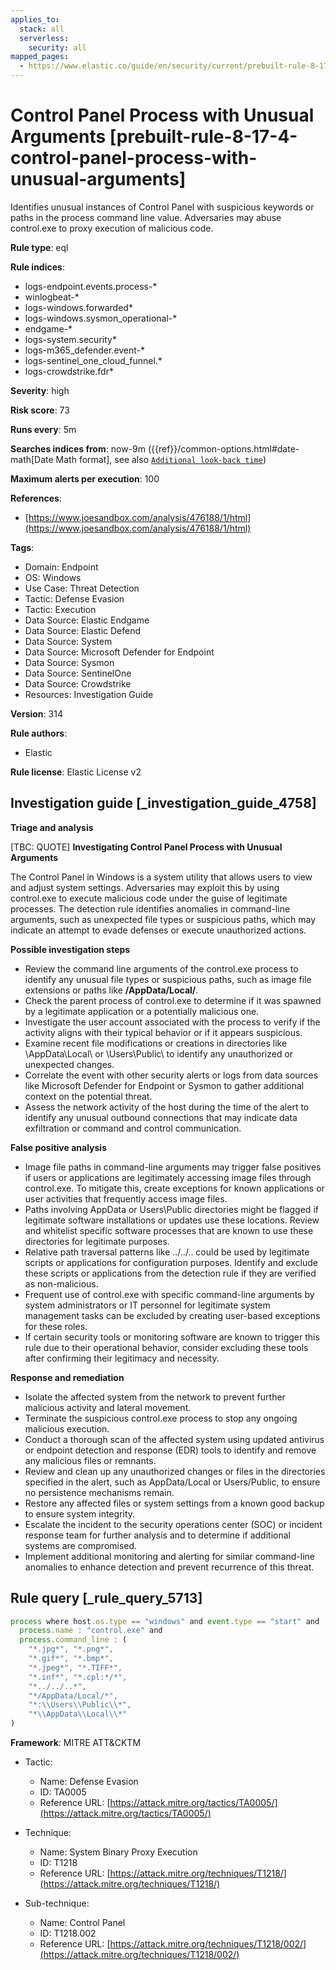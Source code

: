 ```yaml
---
applies_to:
  stack: all
  serverless:
    security: all
mapped_pages:
  - https://www.elastic.co/guide/en/security/current/prebuilt-rule-8-17-4-control-panel-process-with-unusual-arguments.html
---
```


# Control Panel Process with Unusual Arguments [prebuilt-rule-8-17-4-control-panel-process-with-unusual-arguments]

Identifies unusual instances of Control Panel with suspicious keywords or paths in the process command line value. Adversaries may abuse control.exe to proxy execution of malicious code.

**Rule type**: eql

**Rule indices**:

* logs-endpoint.events.process-*
* winlogbeat-*
* logs-windows.forwarded*
* logs-windows.sysmon_operational-*
* endgame-*
* logs-system.security*
* logs-m365_defender.event-*
* logs-sentinel_one_cloud_funnel.*
* logs-crowdstrike.fdr*

**Severity**: high

**Risk score**: 73

**Runs every**: 5m

**Searches indices from**: now-9m ({{ref}}/common-options.html#date-math[Date Math format], see also [`Additional look-back time`](docs-content://solutions/security/detect-and-alert/create-detection-rule.md#rule-schedule))

**Maximum alerts per execution**: 100

**References**:

* [https://www.joesandbox.com/analysis/476188/1/html](https://www.joesandbox.com/analysis/476188/1/html)

**Tags**:

* Domain: Endpoint
* OS: Windows
* Use Case: Threat Detection
* Tactic: Defense Evasion
* Tactic: Execution
* Data Source: Elastic Endgame
* Data Source: Elastic Defend
* Data Source: System
* Data Source: Microsoft Defender for Endpoint
* Data Source: Sysmon
* Data Source: SentinelOne
* Data Source: Crowdstrike
* Resources: Investigation Guide

**Version**: 314

**Rule authors**:

* Elastic

**Rule license**: Elastic License v2

## Investigation guide [_investigation_guide_4758]

**Triage and analysis**

[TBC: QUOTE]
**Investigating Control Panel Process with Unusual Arguments**

The Control Panel in Windows is a system utility that allows users to view and adjust system settings. Adversaries may exploit this by using control.exe to execute malicious code under the guise of legitimate processes. The detection rule identifies anomalies in command-line arguments, such as unexpected file types or suspicious paths, which may indicate an attempt to evade defenses or execute unauthorized actions.

**Possible investigation steps**

* Review the command line arguments of the control.exe process to identify any unusual file types or suspicious paths, such as image file extensions or paths like **/AppData/Local/**.
* Check the parent process of control.exe to determine if it was spawned by a legitimate application or a potentially malicious one.
* Investigate the user account associated with the process to verify if the activity aligns with their typical behavior or if it appears suspicious.
* Examine recent file modifications or creations in directories like \AppData\Local\ or \Users\Public\ to identify any unauthorized or unexpected changes.
* Correlate the event with other security alerts or logs from data sources like Microsoft Defender for Endpoint or Sysmon to gather additional context on the potential threat.
* Assess the network activity of the host during the time of the alert to identify any unusual outbound connections that may indicate data exfiltration or command and control communication.

**False positive analysis**

* Image file paths in command-line arguments may trigger false positives if users or applications are legitimately accessing image files through control.exe. To mitigate this, create exceptions for known applications or user activities that frequently access image files.
* Paths involving AppData or Users\Public directories might be flagged if legitimate software installations or updates use these locations. Review and whitelist specific software processes that are known to use these directories for legitimate purposes.
* Relative path traversal patterns like ../../.. could be used by legitimate scripts or applications for configuration purposes. Identify and exclude these scripts or applications from the detection rule if they are verified as non-malicious.
* Frequent use of control.exe with specific command-line arguments by system administrators or IT personnel for legitimate system management tasks can be excluded by creating user-based exceptions for these roles.
* If certain security tools or monitoring software are known to trigger this rule due to their operational behavior, consider excluding these tools after confirming their legitimacy and necessity.

**Response and remediation**

* Isolate the affected system from the network to prevent further malicious activity and lateral movement.
* Terminate the suspicious control.exe process to stop any ongoing malicious execution.
* Conduct a thorough scan of the affected system using updated antivirus or endpoint detection and response (EDR) tools to identify and remove any malicious files or remnants.
* Review and clean up any unauthorized changes or files in the directories specified in the alert, such as AppData/Local or Users/Public, to ensure no persistence mechanisms remain.
* Restore any affected files or system settings from a known good backup to ensure system integrity.
* Escalate the incident to the security operations center (SOC) or incident response team for further analysis and to determine if additional systems are compromised.
* Implement additional monitoring and alerting for similar command-line anomalies to enhance detection and prevent recurrence of this threat.


## Rule query [_rule_query_5713]

```js
process where host.os.type == "windows" and event.type == "start" and
  process.name : "control.exe" and
  process.command_line : (
    "*.jpg*", "*.png*",
    "*.gif*", "*.bmp*",
    "*.jpeg*", "*.TIFF*",
    "*.inf*", "*.cpl:*/*",
    "*../../..*",
    "*/AppData/Local/*",
    "*:\\Users\\Public\\*",
    "*\\AppData\\Local\\*"
)
```

**Framework**: MITRE ATT&CKTM

* Tactic:

    * Name: Defense Evasion
    * ID: TA0005
    * Reference URL: [https://attack.mitre.org/tactics/TA0005/](https://attack.mitre.org/tactics/TA0005/)

* Technique:

    * Name: System Binary Proxy Execution
    * ID: T1218
    * Reference URL: [https://attack.mitre.org/techniques/T1218/](https://attack.mitre.org/techniques/T1218/)

* Sub-technique:

    * Name: Control Panel
    * ID: T1218.002
    * Reference URL: [https://attack.mitre.org/techniques/T1218/002/](https://attack.mitre.org/techniques/T1218/002/)



